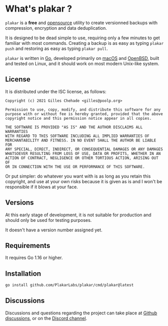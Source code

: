 # What's plakar ?

`plakar` is a **free** and [opensource](https://github.com/poolpOrg/plakar) utility to create versionned backups with compression,
encryption and data deduplication.

It is designed to be dead simple to use,
requiring only a few minutes to get familiar with most commands.
Creating a backup is as easy as typing `plakar push` and restoring as easy as typing `plakar pull`.

`plakar` is written in [Go](https://go.dev),
developed primarily on [macOS](https://www.apple.com/macos/) and [OpenBSD](https://www.OpenBSD.org),
built and tested on Linux,
and it should work on most modern Unix-like system.


## License

It is distributed under the ISC license, as follows:

```text
Copyright (c) 2021 Gilles Chehade <gilles@poolp.org>

Permission to use, copy, modify, and distribute this software for any
purpose with or without fee is hereby granted, provided that the above
copyright notice and this permission notice appear in all copies.

THE SOFTWARE IS PROVIDED "AS IS" AND THE AUTHOR DISCLAIMS ALL WARRANTIES
WITH REGARD TO THIS SOFTWARE INCLUDING ALL IMPLIED WARRANTIES OF
MERCHANTABILITY AND FITNESS. IN NO EVENT SHALL THE AUTHOR BE LIABLE FOR
ANY SPECIAL, DIRECT, INDIRECT, OR CONSEQUENTIAL DAMAGES OR ANY DAMAGES
WHATSOEVER RESULTING FROM LOSS OF USE, DATA OR PROFITS, WHETHER IN AN
ACTION OF CONTRACT, NEGLIGENCE OR OTHER TORTIOUS ACTION, ARISING OUT OF
OR IN CONNECTION WITH THE USE OR PERFORMANCE OF THIS SOFTWARE.
```

Or put simpler:
do whatever you want with is as long as you retain this copyright,
and use at your own risks because it is given as is and I won't be responsible if it blows at your face.


## Versions

At this early stage of development,
it is not suitable for production and should only be used for testing purposes.

It doesn't have a version number assigned yet.


## Requirements

It requires Go 1.16 or higher.


## Installation

```sh
go install github.com/PlakarLabs/plakar/cmd/plakar@latest
```


## Discussions

Discussions and questions regarding the project can take place at [Github discussions](https://github.com/poolpOrg/plakar/discussions),
or on the [Discord channel](https://discord.gg/uuegtnF2Q5).
